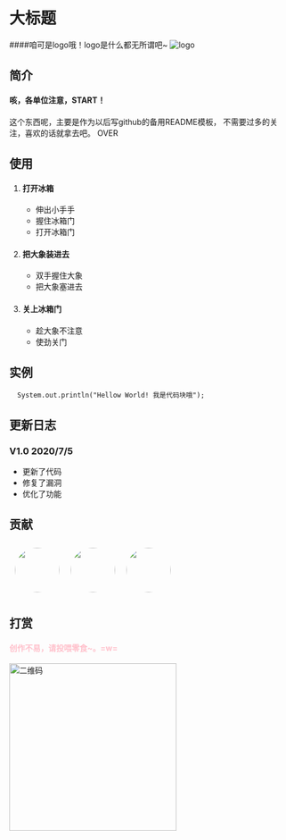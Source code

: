 大标题
======
####咱可是logo哦！logo是什么都无所谓吧~
![logo](https://images.cnblogs.com/cnblogs_com/occlive/1791664/o_200704081145xiaoen.png)



简介
----
#### 咳，各单位注意，START！
这个东西呢，主要是作为以后写github的备用README模板，
不需要过多的关注，喜欢的话就拿去吧。
OVER

使用
----
1. #### 打开冰箱
   * 伸出小手手
   * 握住冰箱门
   * 打开冰箱门
2. #### 把大象装进去
   + 双手握住大象
   + 把大象塞进去
3. #### 关上冰箱门
   - 趁大象不注意
   - 使劲关门

实例
----
      System.out.println("Hellow World! 我是代码块哦");


更新日志
----
### V1.0 2020/7/5 
* 更新了代码
* 修复了漏洞
* 优化了功能

贡献
----
<a href="#"><img style="width:80px; height:80px; border-radius:50%;margin:10px;" src="https://avatars1.githubusercontent.com/u/33644960?s=400&u=adfc16e621fb2144aaae241a43736527684d5bc5&v=4"></a><a href="#"><img style="width:80px; height:80px; border-radius:50%;margin:10px;" src="https://avatars1.githubusercontent.com/u/33644960?s=400&u=adfc16e621fb2144aaae241a43736527684d5bc5&v=4"></a><a href="#"><img style="width:80px; height:80px; border-radius:50%;margin:10px;" src="https://avatars1.githubusercontent.com/u/33644960?s=400&u=adfc16e621fb2144aaae241a43736527684d5bc5&v=4"></a>


打赏
----
#### <p style="color:pink;">创作不易，请投喂零食~。=w=</p>
<img alt="二维码" src="https://images.cnblogs.com/cnblogs_com/occlive/1791167/o_200621150108qq.jpg" width="300px" height="300px">

